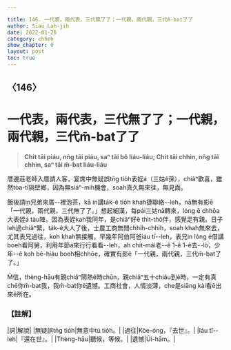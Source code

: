 ```yaml
---

title: 146. 一代表，兩代表，三代無了了；一代親，兩代親，三代m̄-bat了了
author: Siau Lah-jih
date: 2022-01-26
category: chheh
show_chapter: 0
layout: post
toc: true
---
```

  
## 〈146〉
# 一代表，兩代表，三代無了了；一代親，兩代親，三代m̄-bat了了
>**Chi̍t tāi piáu, nn̄g tāi piáu, saⁿ tāi bô liáu-liáu; Chi̍t tāi chhin, nn̄g tāi chhin, saⁿ tāi m̄-bat liáu-liáu**
 
厝邊莊老師入厝請人客，宴席中無疑誤tn̄g tio̍h表姪á（三姑ê孫），chiâⁿ歡喜，雖然tòa-tī隔壁鄉，因為無siáⁿ-mih機會，soah真久無來往，無見面。

飯後請in兄弟來厝--裡泡茶，kā in講ta̍k-ê tio̍h khah捷聯絡--leh，nā無有影ē「一代親，兩代親，三代無了了。」想起細漢，每pái三姑nā轉來，lóng ē chhōa大表姪á tàu陣，因為表姪kah我同年，是chiâⁿ好ê thit-thô伴，感覺足有親。日子leh過chiâⁿ緊，ta̍k-ê大人了後，士農工商無閒chhih-chhih，soah khah無來去，尤其表兄過往，koh khah無接觸，早幾年阿伯阿爸iáu tī--leh，表兄in lóng ē借講boeh看阿舅，利用年節á來行行看看--leh，ah chit-mái老--ê 1-ê 1-ê去--lò͘，少年--ê koh bē-hiáu boeh相chhōe，確實有影ē「一代親，兩代親，三代m̄-bat了了。」

M̄信，thèng-hāu有親chiâⁿ鬧熱ê時chūn，親chiâⁿ五十chiâu到ê時，一定有真chē你m̄-bat我，我m̄-bat你ê遺憾。工商社會，人情淡薄，che是siāng kài看ē出來ê所在。

### 【註解】

|詞|解說|
|無疑誤tn̄g tio̍h|無意中tú tio̍h。|
|過往|Kòe-óng，『去世』。|
|Iáu tī--leh|『還在世』。|
|Thèng-hāu|聽候，等候。|
|遺憾|Ûi-hām。|
